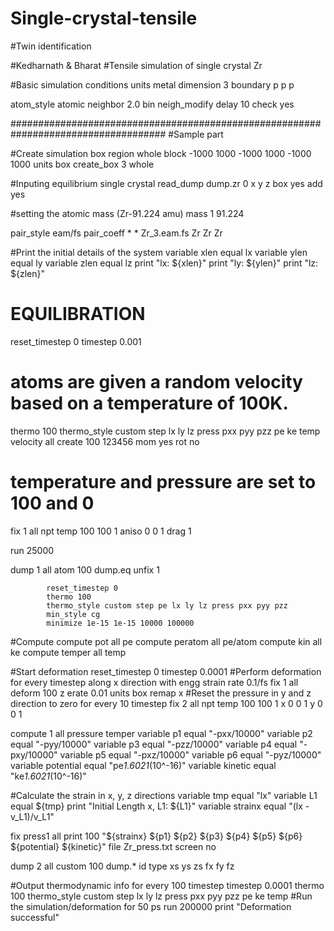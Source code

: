 # Single-crystal-tensile
#Twin identification

#Kedharnath & Bharat
#Tensile simulation of single crystal Zr

#Basic simulation conditions
units metal
dimension 3
boundary p p p

atom_style atomic
neighbor 2.0 bin
neigh_modify delay 10 check yes

####################################################################################
#Sample part

#Create simulation box
region whole block -1000 1000 -1000 1000 -1000 1000 units box
create_box 3 whole

#Inputing equilibrium single crystal
read_dump dump.zr 0 x y z box yes add yes

#setting the atomic mass (Zr-91.224 amu)
mass 1 91.224

pair_style eam/fs
pair_coeff * * Zr_3.eam.fs Zr Zr Zr



#Print the initial details of the system
variable xlen equal lx
variable ylen equal ly
variable zlen equal lz
print "lx: ${xlen}"
print "ly: ${ylen}"
print "lz: ${zlen}"

# EQUILIBRATION
reset_timestep	0
timestep 0.001
# atoms are given a random velocity based on a temperature of 100K.
thermo 100
thermo_style custom step lx ly lz press pxx pyy pzz pe ke temp
velocity all create 100 123456 mom yes rot no
# temperature and pressure are set to 100 and 0
fix 1 all npt temp 100 100 1 aniso 0 0 1 drag 1

run 25000

dump 1 all atom  100 dump.eq
unfix 1

            reset_timestep 0 
            thermo 100
            thermo_style custom step pe lx ly lz press pxx pyy pzz 
            min_style cg
            minimize 1e-15 1e-15 10000 100000


#Compute 
compute pot all pe
compute peratom all pe/atom
compute kin all ke
compute temper all temp

#Start deformation
reset_timestep 0
timestep 0.0001
#Perform deformation for every timestep along x direction with engg strain rate 0.1/fs
fix 1 all deform 100 z erate 0.01 units box remap x
#Reset the pressure in y and z direction to zero for every 10 timestep
fix 2 all npt temp 100 100 1 x 0 0 1 y 0 0 1

compute 1 all pressure temper
variable p1 equal "-pxx/10000"
variable p2 equal "-pyy/10000"
variable p3 equal "-pzz/10000"
variable p4 equal "-pxy/10000"
variable p5 equal "-pxz/10000"
variable p6 equal "-pyz/10000"
variable potential equal "pe*1.6021*(10^-16)"
variable kinetic equal "ke*1.6021*(10^-16)"

#Calculate the strain in x, y, z directions
variable tmp equal "lx"
variable L1 equal ${tmp}
print "Initial Length x, L1: ${L1}"
variable strainx equal "(lx - v_L1)/v_L1"

fix press1 all print 100 "${strainx} ${p1} ${p2} ${p3} ${p4} ${p5} ${p6} ${potential} ${kinetic}" file Zr_press.txt screen no

dump 2 all custom 100 dump.* id type xs ys zs fx fy fz

#Output thermodynamic info for every 100 timestep
timestep 0.0001
thermo 100
thermo_style custom step lx ly lz press pxx pyy pzz pe ke temp
#Run the simulation/deformation for 50 ps
run 200000
print "Deformation successful"

